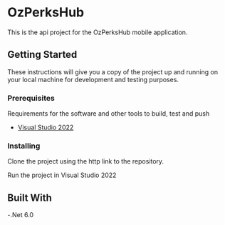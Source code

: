 # OzPerksHub

This is the api project for the OzPerksHub mobile application. 

## Getting Started

These instructions will give you a copy of the project up and running on
your local machine for development and testing purposes.
### Prerequisites

Requirements for the software and other tools to build, test and push 
- [Visual Studio 2022](https://visualstudio.microsoft.com/downloads/)

### Installing

Clone the project using the http link to the repository.

Run the project in Visual Studio 2022


## Built With
-.Net 6.0
